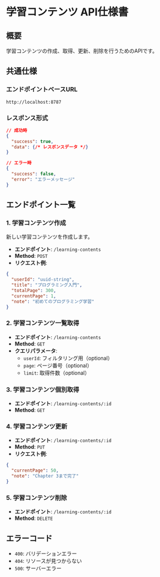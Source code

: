 # 学習コンテンツ API仕様書

## 概要
学習コンテンツの作成、取得、更新、削除を行うためのAPIです。

## 共通仕様

### エンドポイントベースURL
```
http://localhost:8787
```

### レスポンス形式
```json
// 成功時
{
  "success": true,
  "data": {/* レスポンスデータ */}
}

// エラー時
{
  "success": false,
  "error": "エラーメッセージ"
}
```

## エンドポイント一覧

### 1. 学習コンテンツ作成
新しい学習コンテンツを作成します。

- **エンドポイント**: `/learning-contents`
- **Method**: `POST`
- **リクエスト例**:
```json
{
  "userId": "uuid-string",
  "title": "プログラミング入門",
  "totalPage": 300,
  "currentPage": 1,
  "note": "初めてのプログラミング学習"
}
```

### 2. 学習コンテンツ一覧取得
- **エンドポイント**: `/learning-contents`
- **Method**: `GET`
- **クエリパラメータ**:
  - `userId`: フィルタリング用（optional）
  - `page`: ページ番号（optional）
  - `limit`: 取得件数（optional）

### 3. 学習コンテンツ個別取得
- **エンドポイント**: `/learning-contents/:id`
- **Method**: `GET`

### 4. 学習コンテンツ更新
- **エンドポイント**: `/learning-contents/:id`
- **Method**: `PUT`
- **リクエスト例**:
```json
{
  "currentPage": 50,
  "note": "Chapter 3まで完了"
}
```

### 5. 学習コンテンツ削除
- **エンドポイント**: `/learning-contents/:id`
- **Method**: `DELETE`

## エラーコード
- `400`: バリデーションエラー
- `404`: リソースが見つからない
- `500`: サーバーエラー
